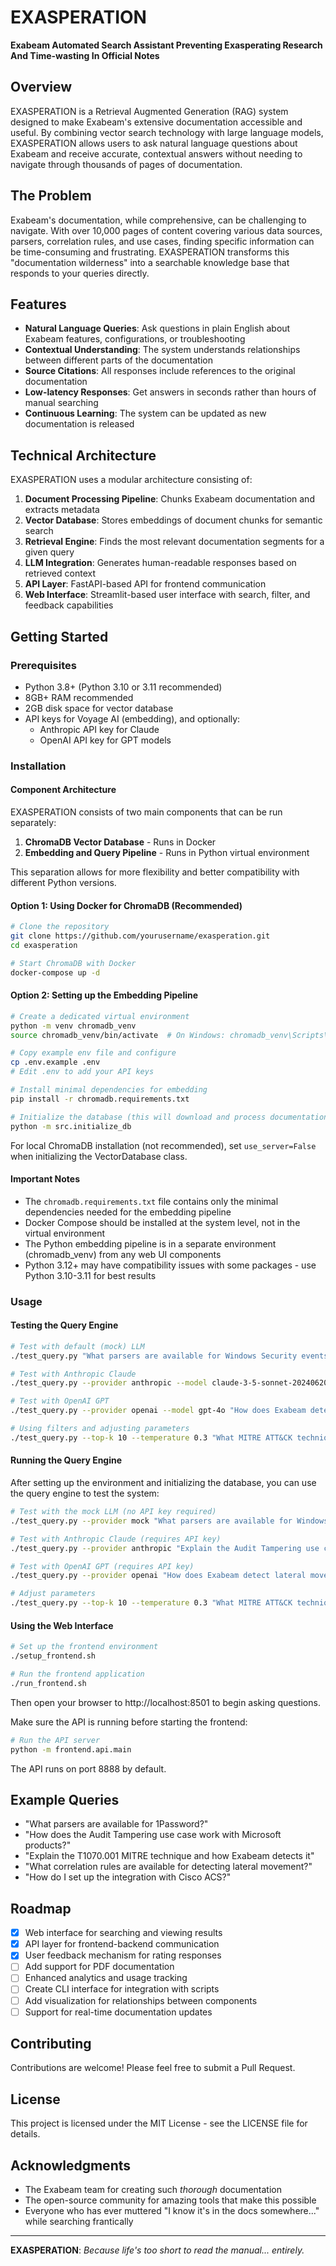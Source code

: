 # EXASPERATION

**Exabeam Automated Search Assistant Preventing Exasperating Research And Time-wasting In Official Notes**

## Overview

EXASPERATION is a Retrieval Augmented Generation (RAG) system designed to make Exabeam's extensive documentation accessible and useful. By combining vector search technology with large language models, EXASPERATION allows users to ask natural language questions about Exabeam and receive accurate, contextual answers without needing to navigate through thousands of pages of documentation.

## The Problem

Exabeam's documentation, while comprehensive, can be challenging to navigate. With over 10,000 pages of content covering various data sources, parsers, correlation rules, and use cases, finding specific information can be time-consuming and frustrating. EXASPERATION transforms this "documentation wilderness" into a searchable knowledge base that responds to your queries directly.

## Features

- **Natural Language Queries**: Ask questions in plain English about Exabeam features, configurations, or troubleshooting
- **Contextual Understanding**: The system understands relationships between different parts of the documentation
- **Source Citations**: All responses include references to the original documentation
- **Low-latency Responses**: Get answers in seconds rather than hours of manual searching
- **Continuous Learning**: The system can be updated as new documentation is released

## Technical Architecture

EXASPERATION uses a modular architecture consisting of:

1. **Document Processing Pipeline**: Chunks Exabeam documentation and extracts metadata
2. **Vector Database**: Stores embeddings of document chunks for semantic search
3. **Retrieval Engine**: Finds the most relevant documentation segments for a given query
4. **LLM Integration**: Generates human-readable responses based on retrieved context
5. **API Layer**: FastAPI-based API for frontend communication
6. **Web Interface**: Streamlit-based user interface with search, filter, and feedback capabilities

## Getting Started

### Prerequisites

- Python 3.8+ (Python 3.10 or 3.11 recommended)
- 8GB+ RAM recommended
- 2GB disk space for vector database
- API keys for Voyage AI (embedding), and optionally:
  - Anthropic API key for Claude
  - OpenAI API key for GPT models

### Installation

#### Component Architecture

EXASPERATION consists of two main components that can be run separately:

1. **ChromaDB Vector Database** - Runs in Docker
2. **Embedding and Query Pipeline** - Runs in Python virtual environment

This separation allows for more flexibility and better compatibility with different Python versions.

#### Option 1: Using Docker for ChromaDB (Recommended)

```bash
# Clone the repository
git clone https://github.com/yourusername/exasperation.git
cd exasperation

# Start ChromaDB with Docker
docker-compose up -d
```

#### Option 2: Setting up the Embedding Pipeline

```bash
# Create a dedicated virtual environment
python -m venv chromadb_venv
source chromadb_venv/bin/activate  # On Windows: chromadb_venv\Scripts\activate

# Copy example env file and configure
cp .env.example .env
# Edit .env to add your API keys

# Install minimal dependencies for embedding
pip install -r chromadb.requirements.txt

# Initialize the database (this will download and process documentation)
python -m src.initialize_db
```

For local ChromaDB installation (not recommended), set `use_server=False` when initializing the VectorDatabase class.

#### Important Notes

- The `chromadb.requirements.txt` file contains only the minimal dependencies needed for the embedding pipeline
- Docker Compose should be installed at the system level, not in the virtual environment
- The Python embedding pipeline is in a separate environment (chromadb_venv) from any web UI components
- Python 3.12+ may have compatibility issues with some packages - use Python 3.10-3.11 for best results

### Usage

#### Testing the Query Engine

```bash
# Test with default (mock) LLM
./test_query.py "What parsers are available for Windows Security events?"

# Test with Anthropic Claude
./test_query.py --provider anthropic --model claude-3-5-sonnet-20240620 "Explain the Audit Tampering use case"

# Test with OpenAI GPT
./test_query.py --provider openai --model gpt-4o "How does Exabeam detect lateral movement?"

# Using filters and adjusting parameters
./test_query.py --top-k 10 --temperature 0.3 "What MITRE ATT&CK techniques are covered by Exabeam?"
```

#### Running the Query Engine

After setting up the environment and initializing the database, you can use the query engine to test the system:

```bash
# Test with the mock LLM (no API key required)
./test_query.py --provider mock "What parsers are available for Windows Security events?"

# Test with Anthropic Claude (requires API key)
./test_query.py --provider anthropic "Explain the Audit Tampering use case"

# Test with OpenAI GPT (requires API key)
./test_query.py --provider openai "How does Exabeam detect lateral movement?"

# Adjust parameters
./test_query.py --top-k 10 --temperature 0.3 "What MITRE ATT&CK techniques are covered by Exabeam?"
```

#### Using the Web Interface

```bash
# Set up the frontend environment
./setup_frontend.sh

# Run the frontend application
./run_frontend.sh
```

Then open your browser to http://localhost:8501 to begin asking questions.

Make sure the API is running before starting the frontend:

```bash
# Run the API server
python -m frontend.api.main
```

The API runs on port 8888 by default.

## Example Queries

- "What parsers are available for 1Password?"
- "How does the Audit Tampering use case work with Microsoft products?"
- "Explain the T1070.001 MITRE technique and how Exabeam detects it"
- "What correlation rules are available for detecting lateral movement?"
- "How do I set up the integration with Cisco ACS?"

## Roadmap

- [x] Web interface for searching and viewing results
- [x] API layer for frontend-backend communication
- [x] User feedback mechanism for rating responses
- [ ] Add support for PDF documentation
- [ ] Enhanced analytics and usage tracking
- [ ] Create CLI interface for integration with scripts
- [ ] Add visualization for relationships between components
- [ ] Support for real-time documentation updates

## Contributing

Contributions are welcome! Please feel free to submit a Pull Request.

## License

This project is licensed under the MIT License - see the LICENSE file for details.

## Acknowledgments

- The Exabeam team for creating such *thorough* documentation
- The open-source community for amazing tools that make this possible
- Everyone who has ever muttered "I know it's in the docs somewhere..." while searching frantically

---

**EXASPERATION**: *Because life's too short to read the manual... entirely.*
